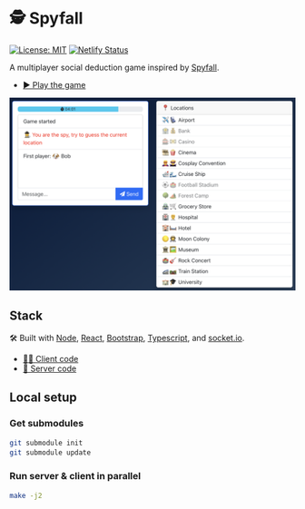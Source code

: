 # 🕵️ Spyfall

[![License: MIT](https://img.shields.io/badge/license-MIT-green)](./LICENSE.txt)
[![Netlify Status](https://api.netlify.com/api/v1/badges/9533fa3b-785d-4ddb-ab13-366089f5d10b/deploy-status)](https://app.netlify.com/sites/heuristic-bartik-850df8/deploys)

A multiplayer social deduction game inspired by [Spyfall](https://hwint.ru/portfolio-item/spyfall/).

- [▶️ Play the game](https://spy.verybadfrags.com)

![Game screenshot](docs/spyfall-example-01.png)

## Stack

🛠️ Built with [Node](https://nodejs.org/en),
[React](https://react.dev),
[Bootstrap](https://getbootstrap.com),
[Typescript](https://www.typescriptlang.org),
and [socket.io](https://socket.io).

- [🧑‍🎨 Client code](https://github.com/VeryBadFrags/spyfall-client)
- [🤖 Server code](https://github.com/VeryBadFrags/spyfall-server)

## Local setup

### Get submodules

```sh
git submodule init
git submodule update
```

### Run server & client in parallel

```sh
make -j2
```
